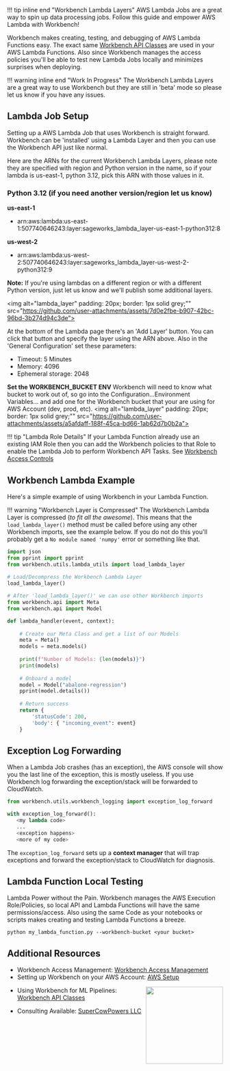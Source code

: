 !!! tip inline end "Workbench Lambda Layers"
    AWS Lambda Jobs are a great way to spin up data processing jobs. Follow this guide and empower AWS Lambda with Workbench!

Workbench makes creating, testing, and debugging of AWS Lambda Functions easy. The exact same [Workbench API Classes](../api_classes/overview.md) are used in your AWS Lambda Functions. Also since Workbench manages the access policies you'll be able to test new Lambda Jobs locally and minimizes surprises when deploying.
    
!!! warning inline end "Work In Progress"
    The Workbench Lambda Layers are a great way to use Workbench but they are still in 'beta' mode so please let us know if you have any issues.
    
## Lambda Job Setup

Setting up a AWS Lambda Job that uses Workbench is straight forward. Workbench can be 'installed' using a Lambda Layer and then you can use the Workbench API just like normal.

Here are the ARNs for the current Workbench Lambda Layers, please note they are specified with region and Python version in the name, so if your lambda is us-east-1, python 3.12, pick this ARN with those values in it.

### Python 3.12 (if you need another version/region let us know)
 
**us-east-1**

- arn:aws:lambda:us-east-1:507740646243:layer:sageworks\_lambda_layer-us-east-1-python312:8

**us-west-2**

- arn:aws:lambda:us-west-2:507740646243:layer:sageworks\_lambda_layer-us-west-2-python312:9

**Note:** If you're using lambdas on a different region or with a different Python version, just let us know and we'll publish some additional layers.

<img alt="lambda_layer"  padding: 20px; border: 1px solid grey;""
src="https://github.com/user-attachments/assets/7d0e2fbe-b907-42bc-96bd-3b274d94c3de">

At the bottom of the Lambda page there's an 'Add Layer' button. You can click that button and specify the layer using the ARN above. Also in the 'General Configuration' set these parameters:

- Timeout: 5 Minutes
- Memory: 4096
- Ephemeral storage: 2048

**Set the WORKBENCH_BUCKET ENV**
Workbench will need to know what bucket to work out of, so go into the Configuration...Environment Variables... and add one for the Workbench bucket that your are using for AWS Account (dev, prod, etc).
<img alt="lambda_layer"  padding: 20px; border: 1px solid grey;""
src="https://github.com/user-attachments/assets/a5afdaff-188f-45ca-bd66-1ab62d7b0b2a">


!!! tip "Lambda Role Details"
    If your Lambda Function already use an existing IAM Role then you can add the Workbench policies to that Role to enable the Lambda Job to perform Workbench API Tasks. See [Workbench Access Controls](https://docs.google.com/presentation/d/1_KwbaBsyBoiWW_8SEallHg8RMsi9FdK10dr2wwzo3CA/edit?usp=sharing)

## Workbench Lambda Example
Here's a simple example of using Workbench in your Lambda Function. 

!!! warning "Workbench Layer is Compressed"
    The Workbench Lambda Layer is compressed (*to fit all the awesome*). This means that the `load_lambda_layer()` method must be called before using any other Workbench imports, see the example below. If you do not do this you'll probably get a `No module named 'numpy'` error or something like that.

```py title="examples/lambda_hello_world.py"
import json
from pprint import pprint
from workbench.utils.lambda_utils import load_lambda_layer
    
# Load/Decompress the Workbench Lambda Layer
load_lambda_layer()

# After 'load_lambda_layer()' we can use other Workbench imports
from workbench.api import Meta
from workbench.api import Model 

def lambda_handler(event, context):
    
    # Create our Meta Class and get a list of our Models
    meta = Meta()
    models = meta.models()
    
    print(f"Number of Models: {len(models)}")
    print(models)
        
    # Onboard a model
    model = Model("abalone-regression")
    pprint(model.details())
        
    # Return success
    return {
        'statusCode': 200,
        'body': { "incoming_event": event}
    }
```

## Exception Log Forwarding
When a Lambda Job crashes (has an exception), the AWS console will show you the last line of the exception, this is mostly useless. If you use Workbench log forwarding the exception/stack will be forwarded to CloudWatch.

```py
from workbench.utils.workbench_logging import exception_log_forward

with exception_log_forward():
   <my lambda code>
   ...
   <exception happens>
   <more of my code>
```
The `exception_log_forward` sets up a **context manager** that will trap exceptions and forward the exception/stack to CloudWatch for diagnosis. 

## Lambda Function Local Testing
Lambda Power without the Pain. Workbench manages the AWS Execution Role/Policies, so local API and Lambda Functions will have the same permissions/access. Also using the same Code as your notebooks or scripts makes creating and testing Lambda Functions a breeze.

```shell
python my_lambda_function.py --workbench-bucket <your bucket>
```

## Additional Resources
- Workbench Access Management: [Workbench Access Management](https://docs.google.com/presentation/d/1_KwbaBsyBoiWW_8SEallHg8RMsi9FdK10dr2wwzo3CA/edit?usp=sharing)
- Setting up Workbench on your AWS Account: [AWS Setup](../aws_setup/core_stack.md)

<img align="right" src="../images/scp.png" width="180">

- Using Workbench for ML Pipelines: [Workbench API Classes](../api_classes/overview.md)

- Consulting Available: [SuperCowPowers LLC](https://www.supercowpowers.com)

